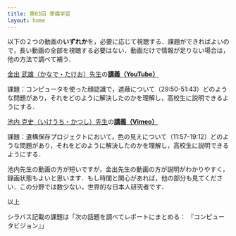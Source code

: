 ```yaml
---
title: 第03回 準備学習
layout: home
---
```


以下の２つの動画の**いずれか**を，必要に応じて視聴する．課題ができればよいので，長い動画の全部を視聴する必要はない．動画だけで情報が足りない場合は，他の方法で調べて補う．

[金出 武雄（かなで・たけお）先生](https://kuias.kyoto-u.ac.jp/j/profile/kanade)の[**講義（YouTube）**](https://www.youtube.com/watch?v=QTlPerzFG5E)

課題：コンピュータを使った顔認識で，遮蔽について（29:50-51:43）どのような問題があり，それをどのように解決したのかを理解し，高校生に説明できるようにする．

[池内 克史（いけうち・かつし）先生](https://www.cvl.iis.u-tokyo.ac.jp/~ki/index-j.html)の[**講義（Vimeo）**](https://vimeo.com/11732623)

課題：遺構保存プロジェクトにおいて，色の見えについて（11:57-19:12）どのような問題があり，それをどのように解決したのかを理解し，高校生に説明できるようにする．

池内先生の動画の方が短いですが，金出先生の動画の方が説明がわかりやすく，録画状態もよいと思います．もし時間と関心があれば，他の部分も見てください．この分野では数少ない，世界的な日本人研究者です．

以上

シラバス記載の課題は「次の話題を調べてレポートにまとめる： 『コンピュータビジョン』」

